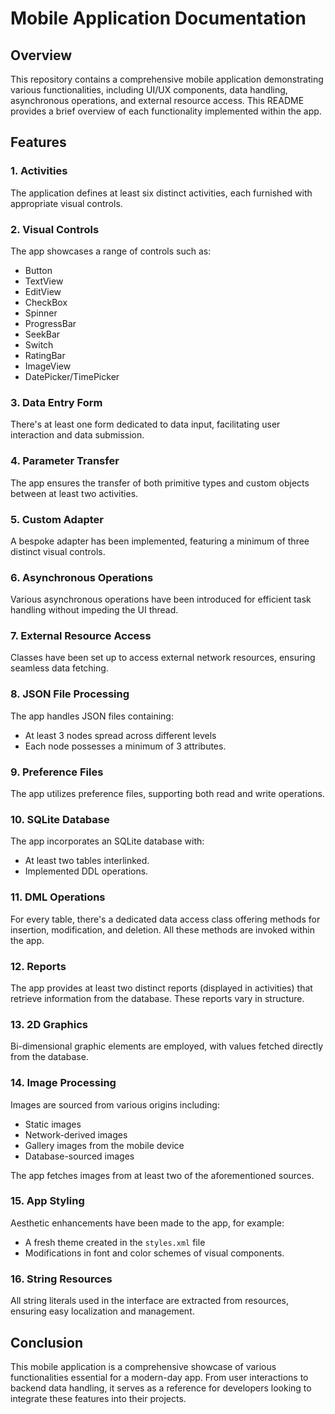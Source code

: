 # Mobile Application Documentation

## Overview
This repository contains a comprehensive mobile application demonstrating various functionalities, including UI/UX components, data handling, asynchronous operations, and external resource access. This README provides a brief overview of each functionality implemented within the app.

## Features

### 1. Activities
The application defines at least six distinct activities, each furnished with appropriate visual controls.

### 2. Visual Controls
The app showcases a range of controls such as:
- Button
- TextView
- EditView
- CheckBox
- Spinner
- ProgressBar
- SeekBar
- Switch
- RatingBar
- ImageView
- DatePicker/TimePicker

### 3. Data Entry Form
There's at least one form dedicated to data input, facilitating user interaction and data submission.

### 4. Parameter Transfer
The app ensures the transfer of both primitive types and custom objects between at least two activities.

### 5. Custom Adapter
A bespoke adapter has been implemented, featuring a minimum of three distinct visual controls.

### 6. Asynchronous Operations
Various asynchronous operations have been introduced for efficient task handling without impeding the UI thread.

### 7. External Resource Access
Classes have been set up to access external network resources, ensuring seamless data fetching.

### 8. JSON File Processing
The app handles JSON files containing:
- At least 3 nodes spread across different levels
- Each node possesses a minimum of 3 attributes.

### 9. Preference Files
The app utilizes preference files, supporting both read and write operations.

### 10. SQLite Database
The app incorporates an SQLite database with:
- At least two tables interlinked.
- Implemented DDL operations.

### 11. DML Operations
For every table, there's a dedicated data access class offering methods for insertion, modification, and deletion. All these methods are invoked within the app.

### 12. Reports
The app provides at least two distinct reports (displayed in activities) that retrieve information from the database. These reports vary in structure.

### 13. 2D Graphics
Bi-dimensional graphic elements are employed, with values fetched directly from the database.

### 14. Image Processing
Images are sourced from various origins including:
- Static images
- Network-derived images
- Gallery images from the mobile device
- Database-sourced images

The app fetches images from at least two of the aforementioned sources.

### 15. App Styling
Aesthetic enhancements have been made to the app, for example:
- A fresh theme created in the `styles.xml` file
- Modifications in font and color schemes of visual components.

### 16. String Resources
All string literals used in the interface are extracted from resources, ensuring easy localization and management.

## Conclusion
This mobile application is a comprehensive showcase of various functionalities essential for a modern-day app. From user interactions to backend data handling, it serves as a reference for developers looking to integrate these features into their projects.

